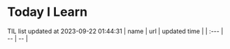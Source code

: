 # Today I Learn 
TIL list updated at 2023-09-22 01:44:31
| name | url | updated time |
| :--- | -- | -- |
